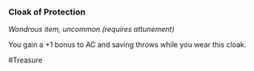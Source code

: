 ### Cloak of Protection

*Wondrous item, uncommon (requires attunement)*

You gain a +1 bonus to AC and saving throws while you wear this cloak.

#Treasure
